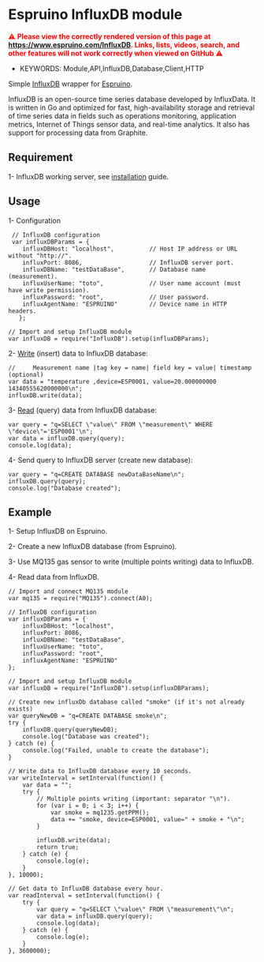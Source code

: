 <!--- Copyright (c) 2017 Moncef AOUDIA, Gordon Williams. See the file LICENSE for copying permission. -->
# Espruino InfluxDB module

<span style="color:red">:warning: **Please view the correctly rendered version of this page at https://www.espruino.com/InfluxDB. Links, lists, videos, search, and other features will not work correctly when viewed on GitHub** :warning:</span>

* KEYWORDS: Module,API,InfluxDB,Database,Client,HTTP

Simple [InfluxDB] wrapper for [Espruino].

InfluxDB is an open-source time series database developed by InfluxData. It is written in Go and optimized for fast, high-availability storage and retrieval of time series data in fields such as operations monitoring, application metrics, Internet of Things sensor data, and real-time analytics. It also has support for processing data from Graphite.

## Requirement
1- InfluxDB working server, see [installation] guide.

## Usage

1- Configuration
```
 // InfluxDB configuration
 var influxDBParams = {
    influxDBHost: "localhost",          // Host IP address or URL without "http://".
    influxPort: 8086,                   // InfluxDB server port.
    influxDBName: "testDataBase",       // Database name (measurement).
    influxUserName: "toto",             // User name account (must have write permission).
    influxPassword: "root",             // User password.
    influxAgentName: "ESPRUINO"         // Device name in HTTP headers.
   };

// Import and setup InfluxDB module
var influxDB = require("InfluxDB").setup(influxDBParams);
```

2- [Write] (insert) data to InfluxDB database:
```
//     Measurement name |tag key = name| field key = value| timestamp (optional)
var data = "temperature ,device=ESP0001, value=20.000000000 14340555620000000\n";
influxDB.write(data);
```

3- [Read] (query) data from InfluxDB database:
```
var query = "q=SELECT \"value\" FROM \"measurement\" WHERE \"device\"='ESP0001'\n";
var data = influxDB.query(query);
console.log(data);
```
4- Send query to InfluxDB server (create new database):
```
var query = "q=CREATE DATABASE newDataBaseName\n";
influxDB.query(query);
console.log("Database created");
```

## Example

1- Setup InfluxDB on Espruino.

2- Create a new InfluxDB database (from Espruino).

3- Use MQ135 gas sensor to write (multiple points writing) data to InfluxDB.

4- Read data from InfluxDB.


```
// Import and connect MQ135 module
var mq135 = require("MQ135").connect(A0);

// InfluxDB configuration
var influxDBParams = {
    influxDBHost: "localhost",
    influxPort: 8086,
    influxDBName: "testDataBase",
    influxUserName: "toto",
    influxPassword: "root",
    influxAgentName: "ESPRUINO"
};

// Import and setup InfluxDB module
var influxDB = require("InfluxDB").setup(influxDBParams);

// Create new influxDb database called "smoke" (if it's not already exists)
var queryNewDB = "q=CREATE DATABASE smoke\n";
try {
    influxDB.query(queryNewDB);
    console.log("Database was created");
} catch (e) {
    console.log("Failed, unable to create the database");
}

// Write data to InfluxDB database every 10 seconds.
var writeInterval = setInterval(function() {
    var data = "";
    try {
        // Multiple points writing (important: separator "\n").
        for (var i = 0; i < 3; i++) {
            var smoke = mq1235.getPPM();
            data += "smoke, device=ESP0001, value=" + smoke + "\n";
        }

        influxDB.write(data);
        return true;
    } catch (e) {
        console.log(e);
    }
}, 10000);

// Get data to InfluxDB database every hour.
var readInterval = setInterval(function() {
    try {
        var query = "q=SELECT \"value\" FROM \"measurement\"\n";
        var data = influxDB.query(query);
        console.log(data);
    } catch (e) {
        console.log(e);
    }
}, 3600000);
```




[Write]:<https://docs.influxdata.com/influxdb/v1.3/guides/writing_data/>

[Read]:<https://docs.influxdata.com/influxdb/v1.3/guides/querying_data/>

[InfluxDB]:<https://www.influxdata.com/>

[Espruino]:<https://www.espruino.com/>

[installation]:<https://docs.influxdata.com/influxdb/v1.3/introduction/installation/>
